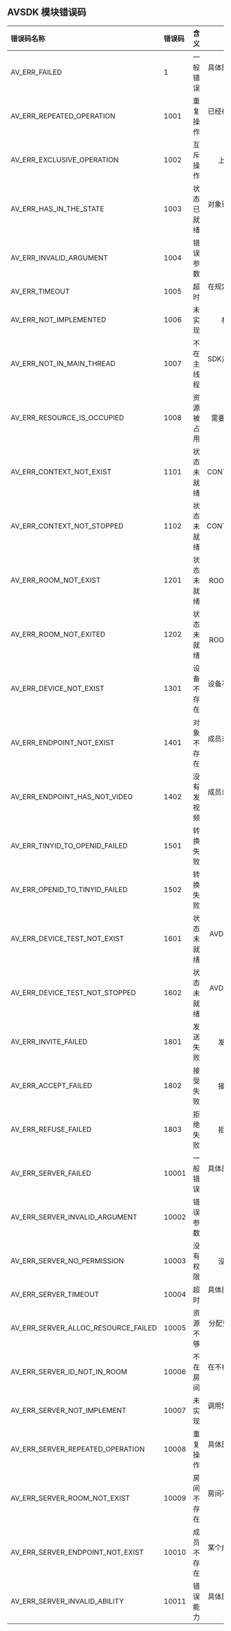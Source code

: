 ## AVSDK 模块错误码


错误码名称|错误码|含义|原因
:--|:--|:--:|:--:
AV_ERR_FAILED                          |1      |一般错误         |具体原因需要通过分析日志等来定位
AV_ERR_REPEATED_OPERATION              |1001   |重复操作         |已经在进行某种操作，再次去做同样的操作
AV_ERR_EXCLUSIVE_OPERATION             |1002   |互斥操作         |上次相关操作尚未完成
AV_ERR_HAS_IN_THE_STATE                |1003   |状态已就绪       |对象已经处于将要进入的某种状态
AV_ERR_INVALID_ARGUMENT                |1004   |错误参数         |传入错误的参数
AV_ERR_TIMEOUT                         |1005   |超时             |在规定的时间内，还未返回操作结果
AV_ERR_NOT_IMPLEMENTED                 |1006   |未实现           |相应的功能还未支持
AV_ERR_NOT_IN_MAIN_THREAD              |1007   |不在主线程       |SDK对外接口要求在主线程执行
AV_ERR_RESOURCE_IS_OCCUPIED            |1008   |资源被占用       |需要用到某种资源被占用了
AV_ERR_CONTEXT_NOT_EXIST               |1101   |状态未就绪       |AVContext非CONTEXT_STATE_STARTED状态
AV_ERR_CONTEXT_NOT_STOPPED             |1102   |状态未就绪       |AVContext非CONTEXT_STATE_STOPPED状态
AV_ERR_ROOM_NOT_EXIST                  |1201   |状态未就绪       |AVRoom非ROOM_STATE_ENTERED状态
AV_ERR_ROOM_NOT_EXITED                 |1202   |状态未就绪       |AVRoom非ROOM_STATE_EXITED状态    
AV_ERR_DEVICE_NOT_EXIST                |1301   |设备不存在       |设备不存在或者设备初始化未完成
AV_ERR_ENDPOINT_NOT_EXIST              |1401   |对象不存在       |成员未发语音或视频时去获取AVEndpoint
AV_ERR_ENDPOINT_HAS_NOT_VIDEO          |1402   |没有发视频       |成员未发视频时去做需要发视频的相关操作
AV_ERR_TINYID_TO_OPENID_FAILED         |1501   |转换失败         |信令解析出错
AV_ERR_OPENID_TO_TINYID_FAILED         |1502   |转换失败         |初始化转换失败
AV_ERR_DEVICE_TEST_NOT_EXIST           |1601   |状态未就绪       |AVDeviceTest对象状态异常(windows特有)    
AV_ERR_DEVICE_TEST_NOT_STOPPED         |1602   |状态未就绪       |AVDeviceTest对象状态异常（windows特有）    
AV_ERR_INVITE_FAILED                   |1801   |发送失败         |发送邀请时产生的失败
AV_ERR_ACCEPT_FAILED                   |1802   |接受失败         |接受邀请时产生的失败
AV_ERR_REFUSE_FAILED                   |1803   |拒绝失败         |拒绝邀请时产生的失败
AV_ERR_SERVER_FAILED                   |10001  |一般错误         |具体原因需要通过分析日志确认
AV_ERR_SERVER_INVALID_ARGUMENT         |10002  |错误参数         |错误的参数
AV_ERR_SERVER_NO_PERMISSION            |10003  |没有权限         |没有权限使用某个功能
AV_ERR_SERVER_TIMEOUT                  |10004  |超时             |具体原因需要通过分析日志确认
AV_ERR_SERVER_ALLOC_RESOURCE_FAILED    |10005  |资源不够         |分配更多的资源(如内存)失败了
AV_ERR_SERVER_ID_NOT_IN_ROOM           |10006  |不在房间         |在不在房间内时，去执行某些操作
AV_ERR_SERVER_NOT_IMPLEMENT            |10007  |未实现           |调用SDK接口时，如果相应的功能还未支持
AV_ERR_SERVER_REPEATED_OPERATION       |10008  |重复操作         |具体原因需要通过分析日志确认
AV_ERR_SERVER_ROOM_NOT_EXIST           |10009  |房间不存在       |房间不存在时，去执行某些操作
AV_ERR_SERVER_ENDPOINT_NOT_EXIST       |10010  |成员不存在       |某个成员不存在时，去执行该成员相关的操作
AV_ERR_SERVER_INVALID_ABILITY          |10011  |错误能力         |具体原因需要通过分析日志确认

